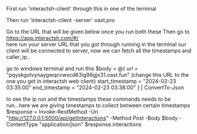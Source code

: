 First run 'interactsh-client' through this in one of the terminal

Then run 'interactsh-client -server' oast.pro

Go to the URL that will be given below once you run both these
Then go to https://app.interactsh.com/#/   
here run your server URL that you got through running in the terminal
our client will be connected to server, now we can fetch all the timestamps and caller_ip..


go to windows terminal and run this
$body = @{
    url = "pqyskgolvynaygwqcvwxcd63ig98gjx31.oast.fun"  (change this URL to the one you get in interactsh web client)
    start_timestamp = "2024-02-23 03:35:00"
    end_timestamp = "2024-02-23 03:38:00"
} | ConvertTo-Json

to see the ip run and the timestamps these commands needs to be run...here we are giving timestamps to collect between certain timestamps
$response = Invoke-RestMethod -Uri "http://127.0.0.1:5000/api/getInteractions" -Method Post -Body $body -ContentType "application/json"
$response.interactions




